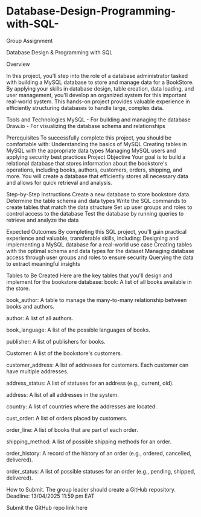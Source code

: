 # Database-Design-Programming-with-SQL-
Group Assignment

Database Design & Programming with SQL

Overview

In this project, you'll step into the role of a database administrator tasked with building a  MySQL database to store and manage data for a BookStore. By applying your skills in database design, table creation, data loading, and user management, you'll develop an organized system for this important real-world system. 
This hands-on project provides valuable experience in efficiently structuring databases to handle large, complex data.


Tools and Technologies
MySQL - For building and managing the database
Draw.io - For visualizing the database schema and relationships


Prerequisites
To successfully complete this project, you should be comfortable with:
Understanding the basics of MySQL
Creating tables in MySQL with the appropriate data types
Managing MySQL users and applying security best practices
Project Objective
Your goal is to build a relational database that stores information about the bookstore's operations, including books, authors, customers, orders, shipping, and more. You will create a database that efficiently stores all necessary data and allows for quick retrieval and analysis.


Step-by-Step Instructions
Create a new database to store bookstore data.
Determine the table schema and data types
Write the SQL commands to create tables that match the data structure
Set up user groups and roles to control access to the database
Test the database by running queries to retrieve and analyze the data


Expected Outcomes
By completing this SQL project, you'll gain practical experience and valuable, transferable skills, including:
Designing and implementing a MySQL database for a real-world use case
Creating tables with the optimal schema and data types for the dataset
Managing database access through user groups and roles to ensure security
Querying the data to extract meaningful insights 


Tables to Be Created
Here are the key tables that you'll design and implement for the bookstore database:
book: A list of all books available in the store.


book_author: A table to manage the many-to-many relationship between books and authors.


author: A list of all authors.


book_language: A list of the possible languages of books.


publisher: A list of publishers for books.


Customer: A list of the bookstore's customers.


customer_address: A list of addresses for customers. Each customer can have multiple addresses.


address_status: A list of statuses for an address (e.g., current, old).


address: A list of all addresses in the system.


country: A list of countries where the addresses are located.


cust_order: A list of orders placed by customers.


order_line: A list of books that are part of each order.


shipping_method: A list of possible shipping methods for an order.


order_history: A record of the history of an order (e.g., ordered, cancelled, delivered).


order_status: A list of possible statuses for an order (e.g., pending, shipped, delivered). 


How to Submit.
The group leader should create a GitHub repository.
Deadline: 13/04/2025 11:59 pm EAT


Submit the GitHub repo link here

